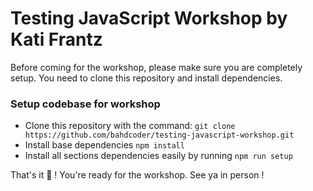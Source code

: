 # Testing JavaScript Workshop by Kati Frantz

Before coming for the workshop, please make sure you are completely setup. You need to clone this repository and install dependencies.

### Setup codebase for workshop

- Clone this repository with the command: `git clone https://github.com/bahdcoder/testing-javascript-workshop.git`
- Install base dependencies `npm install`
- Install all sections dependencies easily by running `npm run setup`

That's it :tada: ! You're ready for the workshop. See ya in person !
